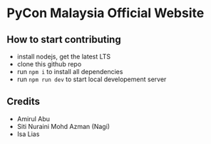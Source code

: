 # PyCon Malaysia Official Website

## How to start contributing

- install nodejs, get the latest LTS
- clone this github repo
- run `npm i` to install all dependencies
- run `npm run dev` to start local developement server


## Credits

- Amirul Abu
- Siti Nuraini Mohd Azman (Nagi)
- Isa Lias
